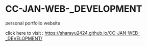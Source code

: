 # CC-JAN-WEB-_DEVELOPMENT
personal portfolio website




click here to visit :  https://sharayu2424.github.io/CC-JAN-WEB-_DEVELOPMENT/
